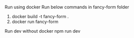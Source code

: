 

Run using docker 
Run below commands in fancy-form folder

1) docker build -t fancy-form .
2) docker run fancy-form

Run dev without docker
npm run dev